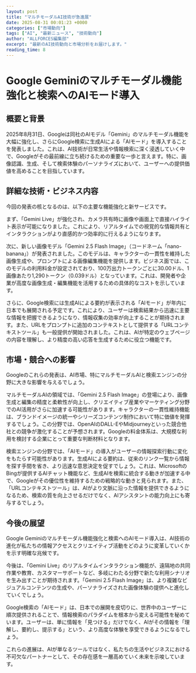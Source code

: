 ```yaml
---
layout: post
title: "マルチモーダルAI技術が急進展"
date: 2025-08-31 00:01:23 +0000
categories: ["市場動向"]
tags: ["AI", "最新ニュース", "技術動向"]
author: "ALLFORCES編集部"
excerpt: "最新のAI技術動向と市場分析をお届けします。"
reading_time: 8
---
```

# Google Geminiのマルチモーダル機能強化と検索へのAIモード導入

## 概要と背景

2025年8月31日、Googleは同社のAIモデル「Gemini」のマルチモーダル機能を大幅に強化し、さらにGoogle検索に生成AIによる「AIモード」を導入することを発表しました。これは、AI技術が日常生活や情報検索に深く浸透していく中で、Googleがその最前線に立ち続けるための重要な一歩と言えます。特に、画像認識、生成、そして検索体験のパーソナライズにおいて、ユーザーへの提供価値を高めることを目指しています。

## 詳細な技術・ビジネス内容

今回の発表の核となるのは、以下の主要な機能強化と新サービスです。

まず、「Gemini Live」が強化され、カメラ共有時に画像や画面上で直接ハイライト表示が可能になりました。これにより、リアルタイムでの視覚的な情報共有とインタラクションがより直感的かつ効率的に行えるようになります。

次に、新しい画像モデル「Gemini 2.5 Flash Image」（コードネーム「nano-banana」）が発表されました。このモデルは、キャラクターの一貫性を維持した画像生成や、プロンプトによる画像編集機能を提供します。ビジネス面では、このモデルの利用料金が設定されており、100万出力トークンごとに30.00ドル、1画像あたり1,290トークン（0.039ドル）となっています。これは、開発者や企業が高度な画像生成・編集機能を活用するための具体的なコストを示しています。

さらに、Google検索には生成AIによる要約が表示される「AIモード」が年内に日本でも展開される予定です。これにより、ユーザーは検索結果から迅速に主要な情報を把握できるようになり、情報収集の効率が向上することが期待されます。また、URLをプロンプトに追加のコンテキストとして提供する「URLコンテキストツール」も一般提供が開始されました。これは、AIが特定のウェブページの内容を理解し、より精度の高い応答を生成するために役立つ機能です。

## 市場・競合への影響

Googleのこれらの発表は、AI市場、特にマルチモーダルAIと検索エンジンの分野に大きな影響を与えるでしょう。

マルチモーダルAIの領域では、「Gemini 2.5 Flash Image」の登場により、画像生成と編集の精度と柔軟性が向上し、クリエイティブ産業やマーケティング分野でのAI活用がさらに加速する可能性があります。キャラクターの一貫性維持機能は、ブランドイメージの統一やシリーズコンテンツ制作において特に価値を発揮するでしょう。この分野では、OpenAIのDALL-EやMidjourneyといった競合他社との競争が激化することが予想されます。Googleの料金体系は、大規模な利用を検討する企業にとって重要な判断材料となります。

検索エンジンの分野では、「AIモード」の導入がユーザーの情報探索行動に変化をもたらす可能性があります。生成AIによる要約は、従来のリンク一覧から情報を探す手間を省き、より迅速な意思決定を促すでしょう。これは、MicrosoftのBingが提供するAIチャット機能など、生成AIを検索に統合する動きが加速する中で、Googleがその優位性を維持するための戦略的な動きと見られます。また、「URLコンテキストツール」は、AIがより文脈に沿った情報を提供できるようになるため、検索の質を向上させるだけでなく、AIアシスタントの能力向上にも寄与するでしょう。

## 今後の展望

Google Geminiのマルチモーダル機能強化と検索へのAIモード導入は、AI技術の進化が私たちの情報アクセスとクリエイティブ活動をどのように変革していくかを示す明確な兆候です。

今後は、「Gemini Live」のリアルタイムインタラクション機能が、遠隔地の共同作業や教育、カスタマーサポートなど、多岐にわたる分野で新たな利用シナリオを生み出すことが期待されます。「Gemini 2.5 Flash Image」は、より複雑なビジュアルコンテンツの生成や、パーソナライズされた画像体験の提供へと進化していくでしょう。

Google検索の「AIモード」は、日本での展開を皮切りに、世界中のユーザーに順次提供されることで、情報検索のパラダイムを根本から変える可能性を秘めています。ユーザーは、単に情報を「見つける」だけでなく、AIがその情報を「理解し、要約し、提示する」という、より高度な体験を享受できるようになるでしょう。

これらの進展は、AIが単なるツールではなく、私たちの生活やビジネスにおける不可欠なパートナーとして、その存在感を一層高めていく未来を示唆しています。
